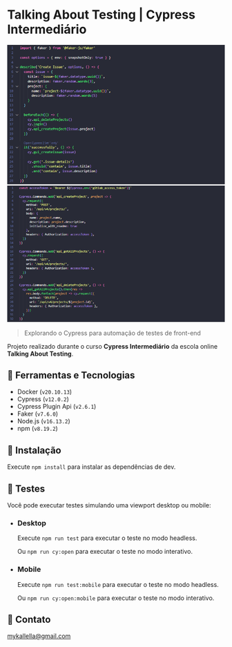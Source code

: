 # Talking About Testing | Cypress Intermediário

![preview](./preview1.png)
![preview](./preview2.png)
 
 > Explorando o Cypress para automação de testes de front-end

 Projeto realizado durante o curso **Cypress Intermediário** da escola online **Talking About Testing**.

## 🔧 Ferramentas e Tecnologias

- Docker (`v20.10.13`)
- Cypress (`v12.0.2`)
- Cypress Plugin Api (`v2.6.1`)
- Faker (`v7.6.0`)
- Node.js (`v16.13.2`)
- npm (`v8.19.2`)


## 🔧 Instalação

Execute `npm install` para instalar as dependências de dev.


## 🔧 Testes

Você pode executar testes simulando uma viewport desktop ou mobile:

- ### Desktop

	Execute `npm run test` para executar o teste no modo headless.

	Ou `npm run cy:open` para executar o teste no modo interativo.

- ### Mobile

	Execute `npm run test:mobile` para executar o teste no modo headless.

	Ou `npm run cy:open:mobile` para executar o teste no modo interativo.


## 🔗 Contato

mykallella@gmail.com
